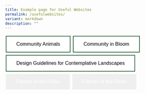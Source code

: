 ```yaml
---
title: Example page for Useful Websites
permalink: /usefulwebsites/
variant: markdown
description: ""
---
```

<style>
.container {
    display: grid;
    grid-template-columns: repeat(2, 1fr);
    gap: 10px;
}
</style>

<style>
.button {
  border: none;
  color: white;
  padding: 16px 32px;
  text-align: center;
  text-decoration: none;
  display: inline-block;
  font-size: 16px;
  margin: 4px 2px;
  transition-duration: 0.4s;
  cursor: pointer;
}
.button1 {
  background-color: white; 
  color: black; 
  border: 2px solid #215732;
}
.button1:hover {
  background-color: #215732;
  color: white;
}
.button2 {
  background-color: white; 
  color: black; 
  border: 2px solid #215732;
}
.button2:hover {
  background-color: #215732;
  color: white;
}
.button3 {
  background-color: white; 
  color: black; 
  border: 2px solid #215732;
}
.button3:hover {
  background-color: #215732;
  color: white;
}	
</style>

<div style="width: 100%">
<button class="button button1">Community Animals</button>
<button class="button button2">Community in Bloom</button>
<button class="button button3">Design Guidelines for Contemplative Landscapes</button>
<button class="button button4">Friends of the Parks</button>
<button class="button button5">Friends of the Parks</button>
</div>	